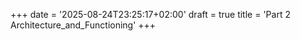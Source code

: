 +++
date = '2025-08-24T23:25:17+02:00'
draft = true
title = 'Part 2 Architecture_and_Functioning'
+++

